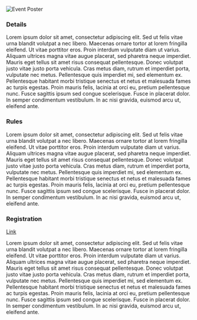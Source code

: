 ![Event Poster](https://itech-uum.github.io/resources/assets/sky.jpg)

### Details
Lorem ipsum dolor sit amet, consectetur adipiscing elit. Sed ut felis vitae urna blandit volutpat a nec libero.
Maecenas ornare tortor at lorem fringilla eleifend. Ut vitae porttitor eros. Proin interdum vulputate diam ut
varius. Aliquam ultrices magna vitae augue placerat, sed pharetra neque imperdiet. Mauris eget tellus sit amet
risus consequat pellentesque. Donec volutpat justo vitae justo porta vehicula. Cras metus diam, rutrum et
imperdiet porta, vulputate nec metus. Pellentesque quis imperdiet mi, sed elementum ex. Pellentesque habitant
morbi tristique senectus et netus et malesuada fames ac turpis egestas. Proin mauris felis, lacinia at orci eu,
pretium pellentesque nunc. Fusce sagittis ipsum sed congue scelerisque. Fusce in placerat dolor. In semper
condimentum vestibulum. In ac nisi gravida, euismod arcu ut, eleifend ante.

### Rules
Lorem ipsum dolor sit amet, consectetur adipiscing elit. Sed ut felis vitae urna blandit volutpat a nec libero.
Maecenas ornare tortor at lorem fringilla eleifend. Ut vitae porttitor eros. Proin interdum vulputate diam ut
varius. Aliquam ultrices magna vitae augue placerat, sed pharetra neque imperdiet. Mauris eget tellus sit amet
risus consequat pellentesque. Donec volutpat justo vitae justo porta vehicula. Cras metus diam, rutrum et
imperdiet porta, vulputate nec metus. Pellentesque quis imperdiet mi, sed elementum ex. Pellentesque habitant
morbi tristique senectus et netus et malesuada fames ac turpis egestas. Proin mauris felis, lacinia at orci eu,
pretium pellentesque nunc. Fusce sagittis ipsum sed congue scelerisque. Fusce in placerat dolor. In semper
condimentum vestibulum. In ac nisi gravida, euismod arcu ut, eleifend ante.

### Registration
[Link](https://example.com)  

Lorem ipsum dolor sit amet, consectetur adipiscing elit. Sed ut felis vitae urna blandit volutpat a nec libero.
Maecenas ornare tortor at lorem fringilla eleifend. Ut vitae porttitor eros. Proin interdum vulputate diam ut
varius. Aliquam ultrices magna vitae augue placerat, sed pharetra neque imperdiet. Mauris eget tellus sit amet
risus consequat pellentesque. Donec volutpat justo vitae justo porta vehicula. Cras metus diam, rutrum et
imperdiet porta, vulputate nec metus. Pellentesque quis imperdiet mi, sed elementum ex. Pellentesque habitant
morbi tristique senectus et netus et malesuada fames ac turpis egestas. Proin mauris felis, lacinia at orci eu,
pretium pellentesque nunc. Fusce sagittis ipsum sed congue scelerisque. Fusce in placerat dolor. In semper
condimentum vestibulum. In ac nisi gravida, euismod arcu ut, eleifend ante.